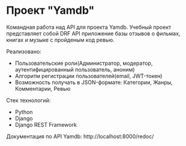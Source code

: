 # Проект "Yamdb"

Командная работа над API для проекта Yamdb. Учебный проект представляет собой DRF API приложение базы отзывов о фильмах, книгах и музыке с пройденым код ревью. 

Реализовано:
- Пользовательские роли(Администратор, модератор, аутентифицированный пользователь, аноним)
- Алгоритм регистрации пользователей(email, JWT-токен) 
- Возможность получать в JSON-формате: Категории, Жанры, Комментарии, Ревью

Стек технологий:
- Python
- Django
- Django REST Framework

Документация по API Yamdb: http://localhost:8000/redoc/
